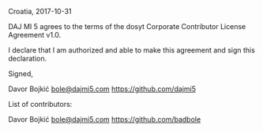 Croatia, 2017-10-31

DAJ MI 5 agrees to the terms of the dosyt Corporate Contributor License
Agreement v1.0.

I declare that I am authorized and able to make this agreement and sign this
declaration.

Signed,

Davor Bojkić bole@dajmi5.com https://github.com/dajmi5

List of contributors:

Davor Bojkić bole@dajmi5.com https://github.com/badbole